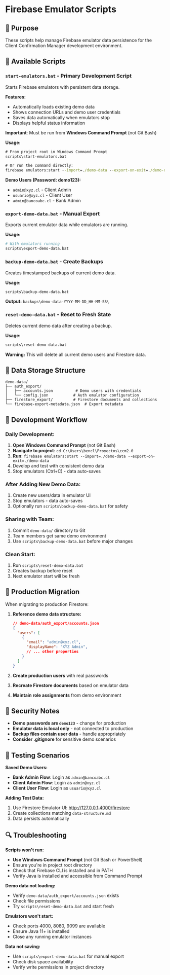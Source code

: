 # Firebase Emulator Scripts

## 🎯 **Purpose**

These scripts help manage Firebase emulator data persistence for the Client Confirmation Manager development environment.

## 📜 **Available Scripts**

### **`start-emulators.bat`** - Primary Development Script
Starts Firebase emulators with persistent data storage.

**Features:**
- Automatically loads existing demo data
- Shows connection URLs and demo user credentials
- Saves data automatically when emulators stop
- Displays helpful status information

**Important**: Must be run from **Windows Command Prompt** (not Git Bash)

**Usage:**
```cmd
# From project root in Windows Command Prompt
scripts\start-emulators.bat

# Or run the command directly:
firebase emulators:start --import=./demo-data --export-on-exit=./demo-data
```

**Demo Users (Password: demo123):**
- `admin@xyz.cl` - Client Admin
- `usuario@xyz.cl` - Client User  
- `admin@bancoabc.cl` - Bank Admin

### **`export-demo-data.bat`** - Manual Export
Exports current emulator data while emulators are running.

**Usage:**
```bash
# With emulators running
scripts\export-demo-data.bat
```

### **`backup-demo-data.bat`** - Create Backups
Creates timestamped backups of current demo data.

**Usage:**
```bash
scripts\backup-demo-data.bat
```

**Output:** `backups\demo-data-YYYY-MM-DD_HH-MM-SS\`

### **`reset-demo-data.bat`** - Reset to Fresh State
Deletes current demo data after creating a backup.

**Usage:**
```bash
scripts\reset-demo-data.bat
```

**Warning:** This will delete all current demo users and Firestore data.

## 📁 **Data Storage Structure**

```
demo-data/
├── auth_export/
│   ├── accounts.json          # Demo users with credentials
│   └── config.json           # Auth emulator configuration
├── firestore_export/         # Firestore documents and collections
└── firebase-export-metadata.json  # Export metadata
```

## 🔄 **Development Workflow**

### **Daily Development:**
1. **Open Windows Command Prompt** (not Git Bash)
2. **Navigate to project**: `cd C:\Users\bencl\Proyectos\ccm2.0`
3. **Run**: `firebase emulators:start --import=./demo-data --export-on-exit=./demo-data`
4. Develop and test with consistent demo data
5. Stop emulators (Ctrl+C) - data auto-saves

### **After Adding New Demo Data:**
1. Create new users/data in emulator UI
2. Stop emulators - data auto-saves
3. Optionally run `scripts\backup-demo-data.bat` for safety

### **Sharing with Team:**
1. Commit `demo-data/` directory to Git
2. Team members get same demo environment
3. Use `scripts\backup-demo-data.bat` before major changes

### **Clean Start:**
1. Run `scripts\reset-demo-data.bat`
2. Creates backup before reset
3. Next emulator start will be fresh

## 🚀 **Production Migration**

When migrating to production Firestore:

1. **Reference demo data structure:**
   ```json
   // demo-data/auth_export/accounts.json
   {
     "users": [
       {
         "email": "admin@xyz.cl",
         "displayName": "XYZ Admin",
         // ... other properties
       }
     ]
   }
   ```

2. **Create production users** with real passwords
3. **Recreate Firestore documents** based on emulator data
4. **Maintain role assignments** from demo environment

## 🔐 **Security Notes**

- **Demo passwords are `demo123`** - change for production
- **Emulator data is local only** - not connected to production
- **Backup files contain user data** - handle appropriately
- **Consider .gitignore** for sensitive demo scenarios

## 🧪 **Testing Scenarios**

**Saved Demo Users:**
- **Bank Admin Flow**: Login as `admin@bancoabc.cl`
- **Client Admin Flow**: Login as `admin@xyz.cl` 
- **Client User Flow**: Login as `usuario@xyz.cl`

**Adding Test Data:**
1. Use Firestore Emulator UI: http://127.0.0.1:4000/firestore
2. Create collections matching `data-structure.md`
3. Data persists automatically

## 🔍 **Troubleshooting**

**Scripts won't run:**
- **Use Windows Command Prompt** (not Git Bash or PowerShell)
- Ensure you're in project root directory
- Check that Firebase CLI is installed and in PATH
- Verify Java is installed and accessible from Command Prompt

**Demo data not loading:**
- Verify `demo-data/auth_export/accounts.json` exists
- Check file permissions
- Try `scripts\reset-demo-data.bat` and start fresh

**Emulators won't start:**
- Check ports 4000, 8080, 9099 are available
- Ensure Java 11+ is installed
- Close any running emulator instances

**Data not saving:**
- Use `scripts\export-demo-data.bat` for manual export
- Check disk space availability
- Verify write permissions in project directory